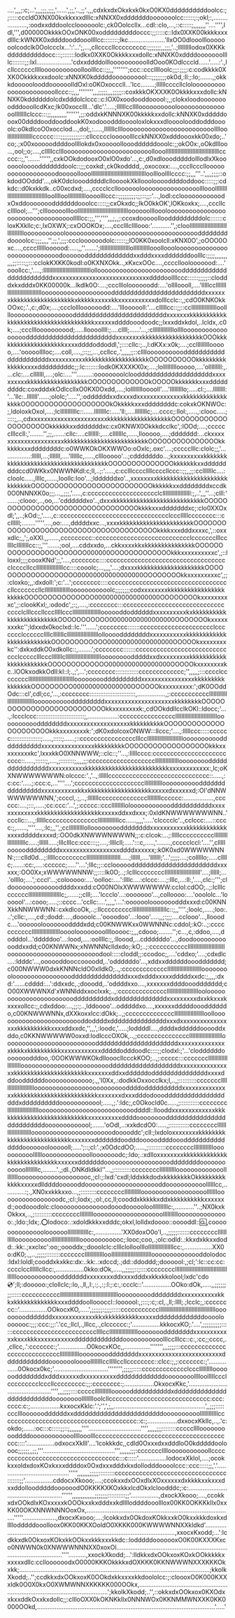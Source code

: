 ....',,,;:c;...',,,;;;,;;;,'......',;;,'..,;;'.,,,cdxkxdxOkxkxk0kxO0KX0ddddddddddoolcc:;;:::::cccldOXNX00kxkkxxxdlllc:xNNXX0xdddddddooooooolcc::::::;:;okl;:,...................,:oodxxdddoolccloooooolc:,ck0Oolccllx...cdl::clo,...,::c:::::;,,,,,,,''....'''',ldl,''',d00000OkkkkOOxONK00xodddddddddoccc:;;:::::c::ldx0XXK00kkkkxxxdlllc:kWNXK0xddddooddooollllcc::::::::;lkc.....................'llxOO0dlooolllooooooolcodclk0Oolccclx...':'...';,...,cllccccllccccccccc:;;;;;;;,,;;;,'..;lllllllllodox0XKKkddddddddddocc:::;:::::::lodkx0XXK0Okkkkxxxdollc:xNNXK0xddddooooooollllc:::::::;;:lxl....................'cdxxddddollloooooooooolldOoo0KOdlcccld......'.....:'.,lcllccccccllllooooooooooolloolllcc::;;,,'''''''';ccc::ccclllloolc;;;:;;;;:c:codkkkk0XXK0Okkkkxxxdoolc:xNNXK0kdddddoooooooool:::;;;;;;;;ok0d,:ll:;:lo;.......,;okkkdooooolooddoooooolldOxl:o0KOxocccll...'lcc........;llllllccccllcloloooooooooooooooooooooollccc::;,,,'''''''',,,;;;;;,,,;;;;;::coxkkkOKXXXK0Okkkkxxxdollc:kNNXK0kddddddolcdxdddolclccc::c:lOX0xoodooddooool:;,;clokxloodoooooooodddooollcdKxc;lk00xocclll...'dlc'.'.....;llllllcclllloooooooooolooooooooooooooollllllllclccc:::;;,,,,,,,,,''''''',;;:oddxkKNNNXK00kkkkkxxdollc:kNNXK0xdddddooox00ddddooddooddookK0xodooodddooooloxlokxxxdloooolooddodddoooolc:o0kdlcoO0xocclod...,dol;,:.....,lllllllclllooooooooooooooooooooooooolllloolllllllllllllllllcccccc::::;;;;;;;;;;;:::cllccccclooooolllcckNNXX0xdddoooxkk00xdo;..'co;.;x00xoooooddddoollllokdx0xooooolloooddddddooolc:;;okO0x:,oOkdllloo...,ool;;o;....,clllllccllloooooooooooooooooooooooollooollllllllllllllllllllllllllllllllllllccccc::;,''.......'''''',,cxkOOkdodooxO0xlO0xdo'...,c:,d0xdlooodddddolllodlxXkooooooloooodddddddoolc::;;;coxkd:,ck0kodddd,.,oxocoxx:....,cccllccclloooooooooooooooooodooooollooollllllllllllllllllllllllllllllllllllloollloollllcccc:;;,,,'''..',,,,;;;;::okdodOOddd'...,okK0dclooodddddlcllooookXkllooolooooddddoddooc:::::;;:cdkdc::d0kxkkdk..c00xcdxd;....,cccclccllooooooloooooooooooooooolllooollllllllllllllllllllllllllllllllllloolllloolllllllllllloooolllccc::;;;;;;;;;:;;:::;;:'...,lodl:cclooooooooooodxOxddooooooodddddddooolcc:::::;;cxOkxdc;;lkO0kkOK',lOKkoxkx;....,cccllccllllool;...''';clllooooollloolllllllllllllllllllllllllllllllllloooooollloooloooooooooooooooooooooooooooooooooolllllcc:;;,''','''',,,;,,;:ccoxdooooolloodddddddddolc:::::::cloxKXkllc;c:,lxOXWX;:cxOOOKOx;....,ccclllcllllooo:'...........'',;cloolllllllllllllllllllllllllllllllllllloooooooooooloooooooooooooooooooooooooooooooooooodddddddddoooolcc:;;;,,,,'',;;,',;;;:cccloooooodolc::::::;;lO0KK0xoolcll:xKNX0O',;oOOO0Oxc....,cccclllllloooood:.....,,''.......';llllllllllllllllllllolllllllllllooolloooloooooooooooooooooooooooooooodoooooodddddddddddddxxdddxxxxdddddddoolllc:;;;;,,,,,,,,,,;;:::::;;:::cclokKXKK0kodl:o0KXNXOkk..,xKxcxOOc....,cccclloolooooood:....'ooollcc:,'....,:llllllllllllllllllllllllllllllllolloooooooooooooooooooooooddddddddddddddddddddddddxxxxxxxxxxxxxxxxxxxxxxxxxxxxxddddoollllccc::::::;;;;;::clodddxkxdddx0KK00000k...lkdlk0O:....;cccllloloooooodd:....'olllloooll,....'lllllccllllllllllllllllllllllllllllllooooooooooooooooooodddddddddddddddddddddddddxxxxxxxkkkkkkkkkkkkkkkkkkkxkkkkkxxxxxkkxxxxxxxxxxxdolllcclc::,;cdO0KNKOkkOOxc;.'.,c:,d0x;....;ccclollloooooodd:....'llloooooll:'....clllllcc::;;::ccllllllllllllllllloollllooooooooooooooooodddddddddddddddddddddddddxxxxxxxkkkkkkkkkkkkkkkkkkkkkkkkkkkkkkkkkkkkkxxxxxxddddooodoodc;;lxxxddxkdol,..lcldx,.c0k;....;cccllloooooooood;.....lloooollll:;....cllll;......'...,:cllllllllllllllolllloooooooooooooooooddddddddddddddddddddddddxxxxxxxxkkkkkkkkkkkkkkkkkkOOOkkkkkkkkkkkkkkkkkkkkxxxxddddoddoddl,';::::cllc:;..,l:dKXx:x0k;....;cclllllllllooooo,....'ooooolllloc;....coll,....,;::;;,...,ccllcc,.',,,,,;;::cllllooooooooooddddddddddddddddddddddxxxxxxxxxxxkkkkkkkkkkkkkkkkkkkOOOOOOOOOOkkkkkkkkkkkkkkxxxxdddddddddc;;:lc::::::::lodk0KXXXKX0x;....;lolllllllllooooo,....'olllllllll:,....clc:....clllllll,....;olc:....'''.........:oooooooolclooddddddddddddddddddddxxxxxxxxxxkkkkkkkkkkkkkkkkkkOOOOOOOOOOOOOkOOOOOkkkkkkkxxxdddddddddc:coxdddxkOdlccllxO0KX0Oxdd,....;lollllllllooooll'....'lllllllllo;.....cl:;....llllllll:'...'llc:..lllllll'......;ololc;'.....'',:oddddddxxdxxxxdxxxxxxxxxxxxxxkkkkkkkkkkkkkkkkkOOOOOOOOOOOOOOOOOOOkOkkkkkxxxddddddddc:cokxkOKNWOc:;,ldoloxkOxol,....;lclllllllllllc::......llllllllc:.....'ll:,....llllllllc;....cccc;:llol:,.....,:clooc.....;::::;,..,cdxxxxxxxxxxxxxxxxxxxxxxxkkkkkkkkkkkkkkkkkkkOOOOOOOOOOOOOOOOOOOOOkkkkkkxxdddddddxc:cx0KNWX0Okkkdcclkc',:lOOd;....;cccccclllccll:,'........'',;;,......:cllc:....clllllll:,....clllllllc,.....,llooooo,....;ddddddd:...ckxxxxxxxxxxxxxxxxxxxxxkkkkkkkkkkkkkkkkkkkkkkkkkOOOOOOOOOOOOOOOkkkkkkxxxddddddddc:o0WWKOkOKXWWOo:oOxlc;.oxc'....;ccccclllc:clolc;;,'................:llllll,...;lllllll,....'llllllc,.....,clllooooo'...;cdddddddo...;kxxxxxxxxxkkkkkkkkkkkkkkkkkkkkkkkkkkkkkkkkkkkkkOOOOOOOOOOOOOOkkkkkkkxxdddddddddccd0WKkx0NWWNKdl:c;ll,..;:'.....,c:cclllccccllllccccllccc::;;,,;;:cclllllllc....:cloolc.....,llllc,......,loollc:loo'...;lddddddxo'..,xxxxxxxxkkkkkkkkkkkkkkkkkkkkkkkkkkkkOOOOOOOOOOOOOOOOOOOOOOOOOOkkkkkkxxddddddddxccdk0O0NNNXK0o;;;...,,;;;,'.....,c:cccccccccccccccccccclclllllllllllllllllll:;,..',,,''...;clll:'......;clooo:,..,oo,...'cddddddxo'..,dxxxkkkkkkkkkkkkkkkkkkkkkkkkkkkOOOOOOOOOOOOOOOOOOOOOOOOOOOOOOOOOkkkkxxxdddddddxc;:clo0XXOxdl;',,..;kOd:;,'.....,c::ccccccccccccccccccccccccccccccclccclllllcccccccc:::ccllllll;........'''''....,oo:....,dddddxxc...,xxxxkkkkkkkkkkkkkkkkkkkkkkOOOOOOOOOOOOOOOOOOOOOOOOOOOOOOOOOOOOOOOkkkkxxxdddxxxxc,',::oxxxdlc;,,';,oXXl.,,......,ccccccccc::ccccccccccccccccccccccccccclccccccclllccllllcllllllllcc::;,'''.......;ool,....cddxxdo,...ckkxxxxkkxkkkkkkkkkkkkkkkOOOOOOOOOOOOOOOOOOOOOOO000000OOOOOOOOOOOOOkkkxxxxxxxxxxc',;::lloxxl;;;;cooxKNd';;,'....,cccccccc::::ccccccccccccccccccccccccccccccccccclccccllccllllllllllllllllllcc::::cooolc;...,,,,'....;dxxxxkkkkkkkkkkkkkkkkkkkkOOOOOOOOOOOOOOOOOOO00000000000000000OOOOOOOOkkxxxxxxxxxc',;;:cloxko;,,:dxdoll:';c:'...';cccccccc::::cccccccccccccccccccccccccccccccccccllcccccccllclllllllllllllllllooooooooooolc;;;;;;;;codxxxxxxxxkkkkkkkkkkkkkkkkkkkkkkOOOOOOOOOOOOOOO00000000000000000OOOOOOOOkxxxxxxxxxc',;:clookKxl;,:ododc',;:;,....,:cccccccc:::ccccccccccccccccccccccccccccccccclclllcccllccclllllcccllllllllllllllllllloooooddoddddddxxxxxxxxxxkxkkkkkkkkkkkkkkkkkkkkkkkkkOOOOOOOOOOO00000000000000000OOOOOOOkxxxxxxxxkc'';ldxxdx0koclxd::lc.'''......';cccccccc:::::::ccccccccccccccccccccclccccccclccccccllllclllllllclllllllllllllllllllllollooooddddddddxxxxxxxxxxxkkkkkkkkkkkkkkkkkkkkkkkkkOOOOOOOOOOOO00000000000000000OOOOOkxxxxxxxxkc'':dxkxddkO0xdkollc::,........';cccccccc:::::::ccccccccccccccccccccccccccccclccccclllccclllllllclllllllllllllllllllllllloooooooodddddxxdxxxxxxxxxkkkkkkkkkkkkkkkkkkkkkkkOOOOOOOOOOOOO0000000000000000OOOOOkxxxxxxxxkc..lOOkxodkkOdll:kl::l;.,;',...';cccccccc:::::::::::::ccccccccccccc;'',,,,,;:::cccclcccccccclllllllllllllllllllllllllllllllooooooooddddddddddxxxxxxxxxxxxxxxxkkkkkkkkkkkkkkkkOOOOOOOOO000000000000000OOOOOOkxxxxxxxxx:';dK0OOddOdc:::cl',cdl;cc,'...,:cccccccc::::::::::::::::::::::::::,................,;:ccccccccccclllllllllllllllllllllllllllllloooooooooodddddddddxxxxxxxxxxxxxxxxxxxxxkkkkkkkkOOOOOOOOOOOOOOOOOOOOOOOOOOkkxxxxxxxxk:,cdOOkddllcclkOKl::ldocc;'....,:lccclccc:::::::::::::::::::::::::::;,.................:ccccccccccccccccllllllllllllllllllllllllllllooooooooooddddddddxxxxxxxxxxxxxxxxxxxkkkkkkkkkkOOOOOOOOOOOOOOOOOOOOOOkkkxxxxxxxxk:';dK0xdolcoxONWW:::llccc;'....,:lllllccc:::::cccccc:::::::::::::::::;.....,:::::;......;::cccccccccccccccclllcclllllllllllllllllllllllloooooooooodddddddddddxxxxxxxxxxxxxxxxkkkkkkkkkOOOOOOOOOOOOOOOOOOkkkxxxxxxxxxkc',lxxxkkO0XNNWWW;::clc::;''...,:lllllcccc:ccccccccccccccccccccccccc::.....,::::::;,....,;::::::::;,,,,;;:cccccccccccccccccccllllllllllllllllooooooooddddddddddddddddxxxxxxxxxxxkkkkkkkkkkkkkkkkkkkkkkkkkxxxxxxxxxxxx:,lc;oKXNWWWWWWWN:olcccc:'.,'..,:llllllccccccccccccccccccccccccccccc::.....,:c:cc:'.....;:ccc:c,...''''....';ccccccccccccccccccccllllllllllllooooooooooddddddddddddddddxxxxxxxxxxxkkxkkkkkkkkkkkkkkkkkkkxxxxxdxxxxxxd;:Ol'dNNWWWWWWWNN,';ccccl,.;,..,:lllllllcccccccccccccclllllllllcccccc:.................,cccccc:....;:::,.....;cc:ccc:'...',;:ccccc::ccclllllllllolooooooooooodddddddddddxxxxxxxxxxxxxkkkkkkkkkkkkkkkkkkkxxxxxddxxdxxx;:0xldKNWWWWWWWNN..'cccllc::...,:llllllcccccccccccccccllllllllllllllcc......,,,,'.....'clcccclc'..,cclccc:....::cccc:;,......,''''....,:lc;,,'',;ccllllllllllollooooooooddddddddxxxxxxxxxxxkkkkkkkkkkkkxxxxdddddxxxxd;:OO0dkXNWWWNWWWN;;:c:clcok:...;:lllllcccccccccclllllllllllllllllllllc.....;llllll.....;lllclllcc:ccc:::;;....,:llllcll;.....':::c,.....,'........,ccccclccl:'....'',clllllooooodddddddddxxxxxxxxxxxxxxxxxxddddxxxxxx;:k0K0xd0WWWWWNNN:;:::clld0d...;:lllllccccccccclllllllllllllllllllllll.....;llllll,....'lllllll;'...';;;;;....;colllllo;.....cllllc;......:cc:,....:cccccc;.....''....';lllc;;::cclooooodddddddddddddddddddddddxxxxxx;:OO0Xx;xWWWWWNNW:;;::::lk0O;..;:lclllccccccccllllllllllllllllllllllll'....;llllll;....'ollllo;....',:cccl'...;colooooo:....'oolloc:....':llllc....:clccc:....;:lllc,...:ll:,'....,clc:;''';cldoooooooooooooddddxxxdd:cO00NOlxXWWWWWWW:cclol:cdOO;..;:lclllcccccccllllllllllllllllllllllc;,......;;clll;....'lccclo'...:ooooooo'...,colloooo:....'ooololc...'loooool'...:cooo;.....;::cccc...'ccllc:....',,,,,'....':oooooolooooooodddxxxd:c00KNNXkkNNWWWNN::cxkdlcoOk,..;:llccccccccclllllllllllllllllllllllc::;,,''''.;loolc,.....;loo:...';cllc:,....,cd:;dodd:....,doooolc...'oooodoo'...:looo'.....,,;:;;;....cclooo'...,llooodc....'ooooooloooooooddddxdd;c00KNWWKxx0WWNNNc:cddol;:kO:..;:ccccccccccclllllllllllllllllllooooloooooooollllooooc:;,,,cdooo;........'';c...,c,:ddoo,....,dodddol...'dddddoo'...:lood,....:oollllc:;,:lloood,...cddddddo'...,doodoooooooooooddxxdd;c00KNWWNx;xNWNNNclldxdo;:kO;..;:ccccccccccclllllllllllllllllllllllllooooooooooooooooooooooooodool:::::cloddl;;:ccodoc;,....'cddxo;'....;cdxdlc....:ldddc'...,oooooddooccoooodd,..'oddddddo'...,xddxxddddddoooddddddd;c000NWWW0dxkKNNNcldO0xlldkO;..,:ccccccccccccclllllllllllllllllllllllooooooooloooooooooooooooodddddddddddddddxxxdxdddxxxxxdddddxxdc:;,,,,:dxd:'......cdddd:...':ddxxdc,.;dooodd,..'oddddxxo....,xxxxxxxddddoooddddddd;cO00XWWWNXd'xWNNlddxxoclxxk;..,:cccccccccccccclllllllllllllllllllllooloooooooooooooooooooooooddddddddddxddddddddddddddxxxxxxxxxdxxkkxxxkxxxxollcc:;,cdxddoo:...,;;:;..,lddoooo'...odddddxo....,xxxxxxdddddoooddddddo,c00KNWWWNNx,dXXkoxxlcc:dOkk;..,;cccccccccccccclllllllllllllllllllloolloooooooooooooooooooooooddoddddxdddddddddddddddxxxdxxxxxxxxxxxxxxxxxkkkkkkkkkkxxxxddxxdc,'',,,',:loodc,'.....;loddddl....,ddddxddddddooooddxddo,c0KKNWWWWW0oxxd:lodlcccOXOk,..,;ccccccccccccccclllllllllllllllllllllloooooooooooooooooooooooooddddddddddddddddddddddxxxxxxxxxxxxxxxkkkkxkkkkkkkkkkxxxxxxxxxxxxdddddodddoodlc::::;;clodxl:;'...'cloddddddooooooodddoo,:0OOKWWWKOkdllooocllccckKOO;..,;:ccccc:::ccccccclllllllllllllllllllllloooooooooooooooooooooooodddddddddddddddddddxxxxxxxxxxxxxxxxkkkkkkkkkkkkkkkkkkkkkkxxxxxxxddxxddddddodddddddddddddddxxxxdddooddddddooooooooooooo;.,,'l0Xx,.:dodkkOxxocclkx;l,..,;::::::::::ccccccclllllllllllllllllllllloooooooooooooooooooooooooddddoddddddddddxxxxxxxxxxxxxxxkkkkkkkkkkkkkkkkkkkkkkkkkxxxxxxxdxxxdddodooodddddddddddddddddddxddddddddddoooooooooool;.....,;.':ldc;,c0Okocld0c.....,;:::::::::::cccccccclllllllllllllllllllllooooooooooooooooooooooooooddddl::llooddxxxxxxxxxxxxxkkkkkkkkkkkkkkkkkkkkkkkkkkkxxxxxxxxxxddddooooooooddddddddddddddddddddddddddooooooooooool;.......'oOdl,..:xxkdcdO0:.....,;:::::::::::cccccccclllllllllllllllllllllloooooooooooooooooooooodooooddc';cll:;lxdoloxxxxxxxxkkkkkkkkkkkkkkkkkkkkkkkkkkkxxxxxxxdddddddoodddoooooddddooodddddddddddddddoooooooloooooll;.....';::;cl:'.;x0OdcdOO;.....,;::::::::::ccccccccllllllllllllloooooooooollllllooooooooooooollooooooodc;:ldo;.:xdlloxxxxxxxxkkkkkkkkkkkkkkkkkkkkkkkkkkkkxxxxxxdddddddooooooooooooooooooddddddddoooooooooooollllllllc,........'.,;dl.,ONKdldkkl''...,;::::::::::cccccccclllllllllllooooooooooooollllllllloooooooooooooooooooc,;cl:;:lxd:'cxdl;lddxkkdodxkkkkkkkkOkkkkkkkkkkkkkxxxxxdllddddoooooddooooooooooooooooooooddooooooooooollllllcc,............:;.,XN0xxkkkxxo...,;:::::::::ccccccccllllllllllloooooooooooooooooollllllloooooooooooooooodc,;cl:;lodx;.;ol:,cc,ll;cooddxkkkkkxddxkkkkkkkkkkxxxxxxd:;oodooodolc:cloooooooooooooodooodoooooloollllllllllc:,...........''..;NX0kxkOkkxx,..,;::::::::::cccccccclllllllllooooooooooooooooooolllllllllloooooooooooooo:.;ldo:;ldx;.:o:lodoco:.:xdoldkkkxxdddc;okxl,lolldxdoooo::ooooddl:::cl:,cooooooooooooooloooooollllllllllllllc:,...............'XX0doxO0o'l,..,;;;;;:::::::ccccccccllllllllllloooooooooollllllllllllllllllloooooooooooc;:looc;coo,.;olc:odld:.:kkxdxkkxxdodd:.:kk:.;xxclxc':oo;;oooddx;;dooolclc:clllclolloolllolllllllllllllllllcc:,................XX0o:dK0;.,,..,;;;;;::::::::cccccccllllllllllllloollllllllllllllllllllllllllloooooooooooooddolodoc:ldxl:loldl;cooddxkxkkc:dx:.:kk:.:xdccd;.;dd::ddoddd;;doooool:,;cl;':lc::cc:cc:cccclccllllllcllcc:,................0kko:dOk,.....,,;;;;;::;::::ccccccccllllllllllllllllllllllllllllllllllllllllloooooooooooodddddddxxxxxxxxddxxxxdddxxkkxkkolool;lxdc'cdo:cd:';ll;:dooooo:;clollclc;:lo,.,ll,,l:,:;.,:;:l:;:c:,:ccclc::'................OOko:dOk,.....,,;;;;;;;;::::::cccccccccccllllllllllllllllllllllllllllllllllllllloooooooooddddddddxxxxxxxxxxxkkkxkkkkkkkkkkkkkxxxddddoolloooccl::loooool:,;:::;:c;:cl,.,ll;:llll;.;lcclc;,:cccccccc::'................OOkocxKO,.....',;;;;;;:;;;;:::::ccccccccccclllllllllllllllllllllllllllllllllllllloooooooodddddddxxxxxxxxxxxxxkkxkkkkkkkkkkxxxxxdddddddddddddoooolooooooc:;;;:ccc:;;:'.'cc,;llcl,.,lllcc,.,clcccccc:;'................kkkocxKO;.'....',;;;;;;;;;;::::::ccccccccccccccccccccccccllllccllllllllllllllllllloooooooddddddddxxxxxxxxxxxxkxxxkkkxxxxxxxxxxxdddddddddddddooooooooooolllcclllcc::c:,:cc;;cccc,.,cllcc,.':ccccccc:;'................O0kocxKOc,,...............''''''',,,;;;;:::cccccccccccccccccccccccccccclllllllllllllooooooooddddddddxxxxxxxxxxxxxxxxxxxxxxxxxddddddddddddoooooooloooollllllllcclllllccllcccccccc::clcc:;,;:ccccccc:;'................0Okocx0kc;'...............................'''''''',;;;;;:::::ccccccccccccclccclllllllllooooooddddddddxdddxxxxxxdxxxxxxxxxxdddddddddddddoooooooolllloolllllccclccccccccclcccllccccccccc:;;:cccccccc:;.................OkxocxKkc,'...............................................'''',,,;;;;::::ccccclllllllllllooooodddddddddddxddddddddddddddddddddddddddoooooooolllllllloolcllccccccccccccccccccccccccccccc:ccc:cccc:c:;.................kxxocxKklc:'.';'',',;,,....................................................',,;;;:::::ccclllooooooddddddxxddddddddddddddddddddddddoooooooooollllllllllllccccccccccccccccccccccccccccccccccccccc::c:;.................dxxocxKkllc,..,.'c:okdo;......:oc:::c:::::;;::;,,,,,,,''''..............................'''',,,,,;;;::::::::ccccclllloooooooooddddoooooooooooollllooolllcccccccccccccccccccccccccccccccccccccccc::::'................odxocxXklll'....'lcokkkdc,,cdld0OxxxdxxdddloO0kdddddooloooc;;;;;;,,;;,'''.........................................''',,,,,,;;;:cccccccllllooooooooooollcccccccccccccccccccccccccccccccccccc:::c:::::'................lodocxXklol,....;ocokkxxoldxdoxKOxkxxxddddox0Oxdxxxdddxkxdollodddoooolccc::ccc:::::;;,'.'........................................''''',,,,,,,;;;;;:::::::::cccccccccccccccccccccccccccccccc:::::::;;'................cddocxXkooo;....;ccokxxdxOOxdlxXOxxxxxxdxkkkkxxkxxxdxxddolloodddddoooooodO0KKKKXKOxkkxlcdOkxlcloodddc;:c:.....................................................'''''',,,,,,,,,,,,,;;;;;;;::::::::::;;'................,dxockXkooo;....,ccokkxdxOOkdlxKOxxxxxkOOOkxxkxdddxxkdlllloddddooolllox00KK0OKKKkllx0xxKK00OKXNNWNNNOoxOx,...................................................................................'''''...................,dxocxKxooo;....;lcokkxdx0OkdoxKOkkxxkO0kxxkkkdoxkxdllllodddddooolloox0KK00KKXOoldO0XKKK000KWWWWNNXXkldkd'...........................................................................................................,xxocxKxodd;...':lcdkkxdk0OkxoxKOkxkkOOkxxkkkxxxkkdc::lodddddooooooxO0K00KXXXKxco0NWWN0k0XNWWWNNNXX0xoxOl..............................................................................................''''..........,xxockXkodd;...':lldkkxdxOOkxoxKOxkOOkkkkkxxxxxxdllc:cclloooooodxO0000KKKOkkkkxdOXKKK0KKNWWWNXXXKKKOkxkk;............................................................................................................;kkolkXkodd;..'';ccdkkxdxOOkxoxK0OOkdxkkxxxxkkdoololcc:;:cloooxO0K000KXXxldk0O0X0kxO0XWMWNNXKKKKK000OOkx,...........................................................................................................';kkolkXkodd;..'',::okkxdxOOkxox0KXOdxxkxxddkOxxkxdollc;;:cllloOXX0kOKNKkllx0NNNWOx0KKNMMWNXXK0KK0000OOkd,.....................................................................................................'.....'
